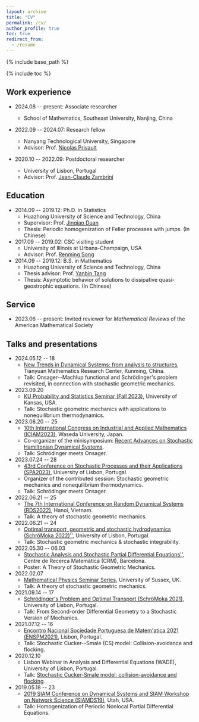 ```yaml
---
layout: archive
title: "CV"
permalink: /cv/
author_profile: true
toc: true
redirect_from:
  - /resume
---
```


{% include base_path %}

{% include toc %}

## Work experience

* 2024.08 -- present: Associate researcher
  * School of Mathematics, Southeast University, Nanjing, China

* 2022.09 -- 2024.07: Research fellow
  * Nanyang Technological University, Singapore
  * Advisor: Prof. [Nicolas Privault](https://personal.ntu.edu.sg/nprivault/)

* 2020.10 -- 2022.09: Postdoctoral researcher
  * University of Lisbon, Portugal
  * Advisor: Prof. [Jean-Claude Zambrini](http://gfm.cii.fc.ul.pt/people/jczambrini/)


## Education

* 2014.09 -- 2019.12: Ph.D. in Statistics
  * Huazhong University of Science and Technology, China
  * Supervisor: Prof. [Jinqiao Duan](https://jqduan.github.io/)
  * Thesis: Periodic homogenization of Feller processes with jumps. (In Chinese)
* 2017.09 -- 2019.02: CSC visiting student
  * University of Illinois at Urbana-Champaign, USA
  * Advisor: Prof. [Renming Song](http://rsong.web.illinois.edu/)
* 2014.09 -- 2019.12: B.S. in Mathematics
  * Huazhong University of Science and Technology, China
  * Thesis advisor: Prof. [Yanbin Tang](https://www.researchgate.net/profile/Yanbin_Tang)
  * Thesis: Asymptotic behavior of solutions to dissipative quasi-geostrophic equations. (In Chinese)


## Service

* 2023.06 -- present: Invited reviewer for *Mathematical Reviews* of the American Mathematical Society


## Talks and presentations

- 2024.05.12 -- 18
  - [New Trends in Dynamical Systems: from analysis to structures](http://tianyuan.amss.ac.cn/ztyt/info/2024/145125.html), Tianyuan Mathematics Research Center, Kunming, China. 
  - Talk: Onsager--Machlup functional and Schrödinger's problem revisited, in connection with stochastic geometric mechanics.
- 2023.09.20
  - [KU Probability and Statistics Seminar (Fall 2023)](https://zhipengliu.ku.edu/seminar/2023Fall/), University of Kansas, USA. 
  - Talk: Stochastic geometric mechanics with applications to nonequilibrium thermodynamics.
- 2023.08.20 -- 25
  - [10th International Congress on Industrial and Applied Mathematics (ICIAM2023)](https://iciam2023.org/), Waseda University, Japan. 
  - Co-organizer of the minisymposium: [Recent Advances on Stochastic Hamiltonian Dynamical Systems](https://iciam2023.org/registered_data?id=00065). 
  - Talk: Schrödinger meets Onsager.
- 2023.07.24 -- 28
  - [43rd Conference on Stochastic Processes and their Applications (SPA2023)](https://www.spa2023.org/), University of Lisbon, Portugal. 
  - Organizer of the contributed session: Stochastic geometric mechanics and nonequilibrium thermodynamics. 
  - Talk: Schrödinger meets Onsager.
- 2022.06.21 -- 25
  - [The 7th International Conference on Random Dynamical Systems (RDS2022)](http://math.ac.vn/conference/RDS2021_22/index.php?option=com_content&view=article&id=102:home-rds2022&catid=78:hoi-nghi&Itemid=435&lang=vi), Hanoi, Vietnam. 
  - Talk: A theory of stochastic geometric mechanics.
- 2022.06.21 -- 24
  - [Optimal transport, geometric and stochastic hydrodynamics (SchröMoka 2022)''](https://sites.google.com/view/schromoka-2022-conference/), University of Lisbon, Portugal. 
  - Talk: Stochastic geometric mechanics & stochastic integrability.
- 2022.05.30 -- 06.03
  - [Stochastic Analysis and Stochastic Partial Differential Equations''](https://www.crm.cat/conference-on-stochastic-analysis-and-stochastic-pdes/), Centre de Recerca Matemàtica (CRM), Barcelona.
  - Poster: A Theory of Stochastic Geometric Mechanics.
- 2022.02.07
  - [Mathematical Physics Seminar Series](https://www.maths.sussex.ac.uk/seminars/mathphys.html), University of Sussex, UK. 
  - Talk: A theory of stochastic geometric mechanics.
- 2021.09.14 -- 17
  - [Schrödinger's Problem and Optimal Transport (SchröMoka 2021)](https://sites.google.com/view/schromoka-2021-conference/), University of Lisbon, Portugal. 
  - Talk: From Second-order Differential Geometry to a Stochastic Version of Mechanics.
- 2021.07.12 -- 16
  - [Encontro Nacional Sociedade Portuguesa de Matem\'atica 2021 (ENSPM2021)](https://enspm2021.spm.pt/), Lisbon, Portugal. 
  - Talk: Stochastic Cucker--Smale (CS) model: Collision-avoidance and flocking.
- 2020.12.10
  - Lisbon Webinar in Analysis and Differential Equations (WADE), University of Lisbon, Portugal. 
  - Talk: [Stochastic Cucker-Smale model: collision-avoidance and flocking](https://wade.ulisboa.pt/seminars?id=5979).
- 2019.05.18 -- 23
  - [2019 SIAM Conference on Dynamical Systems and SIAM Workshop on Network Science (SIAMDS19)](https://www.siam.org/conferences/cm/conference/ds19), Utah, USA.
  - Talk: Homogenization of Periodic Nonlocal Partial Differential Equations.
